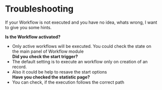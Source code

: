 Troubleshooting
==============================

If your Workflow is not executed and you have no idea, whats wrong, I want to give you some hints.

**Is the Workflow activated?**  
 - Only active workflows will be executed. You could check the state on the main panel of Workflow module  
**Did you check the start trigger?**  
 - The default setting is to execute an workflow only on creation of an record.  
 - Also it could be help to resave the start options  
**Have you checked the statistic page?**  
 - You can check, if the execution follows the correct path  